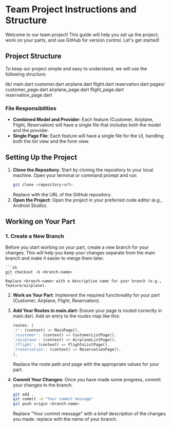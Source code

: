 # Team Project Instructions and Structure

Welcome to our team project! This guide will help you set up the project, work on your parts, and use GitHub for version control. Let's get started!

## Project Structure

To keep our project simple and easy to understand, we will use the following structure:

lib/
    main.dart
    customer.dart
    airplane.dart
    flight.dart
    reservation.dart
    pages/
        customer_page.dart
        airplane_page.dart
        flight_page.dart
        reservation_page.dart


### File Responsibilities

- **Combined Model and Provider**: Each feature (Customer, Airplane, Flight, Reservation) will have a single file that includes both the model and the provider.
- **Single Page File**: Each feature will have a single file for the UI, handling both the list view and the form view.

## Setting Up the Project

1. **Clone the Repository**: Start by cloning the repository to your local machine. Open your terminal or command prompt and run:
   ```sh
   git clone <repository-url>
   ```
    Replace <repository-url> with the URL of the GitHub repository.
2. **Open the Project**: Open the project in your preferred code editor (e.g., Android Studio).


## Working on Your Part
### 1. Create a New Branch
Before you start working on your part, create a new branch for your changes. This will help you keep your changes separate from the main branch and make it easier to merge them later.
    
    ```sh
    git checkout -b <branch-name>
    ```
    Replace <branch-name> with a descriptive name for your branch (e.g., feature/airplane).
2. **Work on Your Part**: Implement the required functionality for your part (Customer, Airplane, Flight, Reservation).
3. **Add Your Routes in main.dart**:
   Ensure your page is routed correctly in main.dart. Add an entry to the routes map like this:
    ```dart
    routes: {
   '/': (context) => MainPage(),
   '/customer': (context) => CustomerListPage(),
   '/airplane': (context) => AirplaneListPage(),
   '/flight': (context) => FlightsListPage(),
   '/reservation': (context) => ReservationPage(),
   },
    ```
    Replace the route path and page with the appropriate values for your part.

4. **Commit Your Changes**: Once you have made some progress, commit your changes to the branch.
    ```sh
    git add .
    git commit -m "Your commit message"
   git push origin <branch-name>
    ```
    Replace "Your commit message" with a brief description of the changes you made.
    replace <branch-name> with the name of your branch.